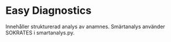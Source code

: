 # Easy Diagnostics

Innehåller strukturerad analys av anamnes. Smärtanalys använder SOKRATES i smartanalys.py.